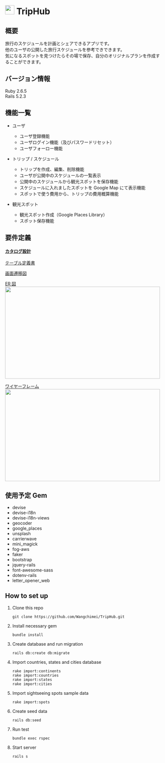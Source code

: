 # <img src="https://imgur.com/z1ubeIb.png" width="30"> TripHub

## 概要

旅行のスケジュールを計画とシェアできるアプリです。  
他のユーザの公開した旅行スケジュールを参考できできます。  
気になるスポットを見つけたらその場で保存、自分のオリジナルプランを作成することができます。

## バージョン情報

Ruby 2.6.5  
Rails 5.2.3

## 機能一覧

- ユーザ

  - ユーザ登録機能
  - ユーザログイン機能（及びパスワードリセット）
  - ユーザフォーロー機能

- トリップ / スケジュール

  - トリップを作成、編集、削除機能
  - ユーザが公開中のスケジュールの一覧表示
  - 公開中のスケジュールから観光スポットを保存機能
  - スケジュールに入れましたスポットを Google Map にて表示機能
  - スポットで使う費用から、トリップの費用概算機能

- 観光スポット
  - 観光スポット作成（Google Places Library）
  - スポット保存機能

## 要件定義

#### [カタログ設計](https://drive.google.com/file/d/1R0O7ygGzgbY4058xtdGCCMOlUri4GKpD/view?usp=sharing)

[テーブル定義書](https://drive.google.com/file/d/1mrcARaz8X_r2vWIWIKYUmGdjGRlgZ8yv/view?usp=sharing)

[画面遷移図](https://drive.google.com/file/d/1dD1-RK0_-XHlh0WIrr8jnxg6UKk317aZ/view?usp=sharing)

[ER 図](https://drive.google.com/file/d/1u6-avgjb6W-fgFCMFn-Irl_LW5RBCu6P/view?usp=sharing)
<img src="https://imgur.com/PtfEAW1.png" style="width: 100%; height: 300px;">

[ワイヤーフレーム](https://drive.google.com/file/d/1uu_QNMKeaifBNTgNSvwJsZ41ntMBSJDh/view?usp=sharing)
<img src="https://imgur.com/AqTuFT0.png" style="width: 100%; height: 300px;">

## 使用予定 Gem

- devise
- devise-i18n
- devise-i18n-views
- geocoder
- google_places
- unsplash
- carrierwave
- mini_magick
- fog-aws
- faker
- bootstrap
- jquery-rails
- font-awesome-sass
- dotenv-rails
- letter_opener_web

## How to set up

1. Clone this repo

   ```
   git clone https://github.com/Wangchimei/TripHub.git
   ```

2. Install necessary gem

   ```
   bundle install
   ```

3. Create database and run migration

   ```
   rails db:create db:migrate
   ```

4. Import countries, states and cities database

   ```
   rake import:continents
   rake import:countries
   rake import:states
   rake import:cities
   ```

5. Import sightseeing spots sample data

   ```
   rake import:spots
   ```

6. Create seed data

   ```
   rails db:seed
   ```

7. Run test

   ```
   bundle exec rspec
   ```

8. Start server

   ```
   rails s
   ```
